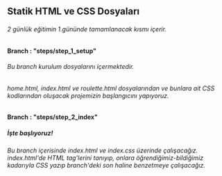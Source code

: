 ## Statik HTML ve CSS Dosyaları
###### 2 günlük eğitimin 1.gününde tamamlanacak kısmı içerir.


#### Branch : "steps/step_1_setup"
###### Bu branch kurulum dosyalarını içermektedir.
###### home.html, index.html ve roulette.html dosyalarından ve bunlara ait CSS kodlarından oluşacak projemizin başlangıcını yapıyoruz.


#### Branch : "steps/step_2_index"
##### İşte başlıyoruz!
###### Bu branch içerisinde index.html ve index.css üzerinde çalışacağız. index.html'de HTML tag'lerini tanıyıp, onlara öğrendiğimiz-bildiğimiz kadarıyla CSS yazıp branch'deki son haline benzetmeye çalışacağız.